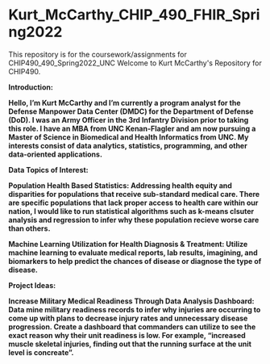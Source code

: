 # Kurt_McCarthy_CHIP_490_FHIR_Spring2022
This repository is for the coursework/assignments for CHIP490_490_Spring2022_UNC
Welcome to Kurt McCarthy's Repository for CHIP490.

<b>Introduction:<b> 

Hello, I’m Kurt McCarthy and I’m currently a program analyst for the Defense Manpower Data Center (DMDC) for the Department of Defense (DoD). I was an Army Officer in the 3rd Infantry Division prior to taking this role. I have an MBA from UNC Kenan-Flagler and am now pursuing a Master of Science in Biomedical and Health Informatics from UNC. My interests consist of data analytics, statistics, programming, and other data-oriented applications. 

<b>Data Topics of Interest:</b> 

<b>Population Health Based Statistics:</b> Addressing health equity and disparities for populations that receive sub-standard medical care. There are specific populations that lack proper access to health care within our nation, I would like to run statistical algorithms such as k-means clsuter analysis and regression to infer why these population recieve worse care than others. 

<b>Machine Learning Utilization for Health Diagnosis & Treatment:</b> Utilize machine learning to evaluate medical reports, lab results, imagining, and biomarkers to help predict the chances of disease or diagnose the type of disease.  
<div></div>
<b>Project Ideas:<b>
  
<b>Increase Military Medical Readiness Through Data Analysis Dashboard:</b> Data mine military readiness records to infer why injuries are occurring to come up with plans to decrease injury rates and unnecessary disease progression. Create a dashboard that commanders can utilize to see the exact reason why their unit readiness is low. For example, “increased muscle skeletal injuries, finding out that the running surface at the unit level is concreate”. 


